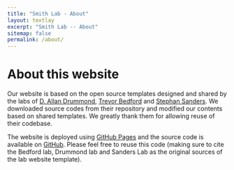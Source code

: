 ```yaml
---
title: "Smith Lab - About"
layout: textlay
excerpt: "Smith Lab -- About"
sitemap: false
permalink: /about/
---
```


# About this website

Our website is based on the open source templates designed and shared by the labs of [D. Allan Drummond](http://www.allanlab.org/aboutwebsite.html), [Trevor Bedford](http://bedford.io/misc/about/) and [Stephan Sanders](https://sanderslab.github.io). We downloaded source codes from their repository and modified our contents based on shared templates. We greatly thank them for allowing reuse of their codebase. 

The website is deployed using [GitHub Pages](https://SmithLabGWSPH.github.io) and the source code is available on [GitHub](https://github.com/SmithLabGWSPH/SmithLabGWSPH.github.io). Please feel free to reuse this code (making sure to cite the Bedford lab, Drummond lab and Sanders Lab as the original sources of the lab website template).



